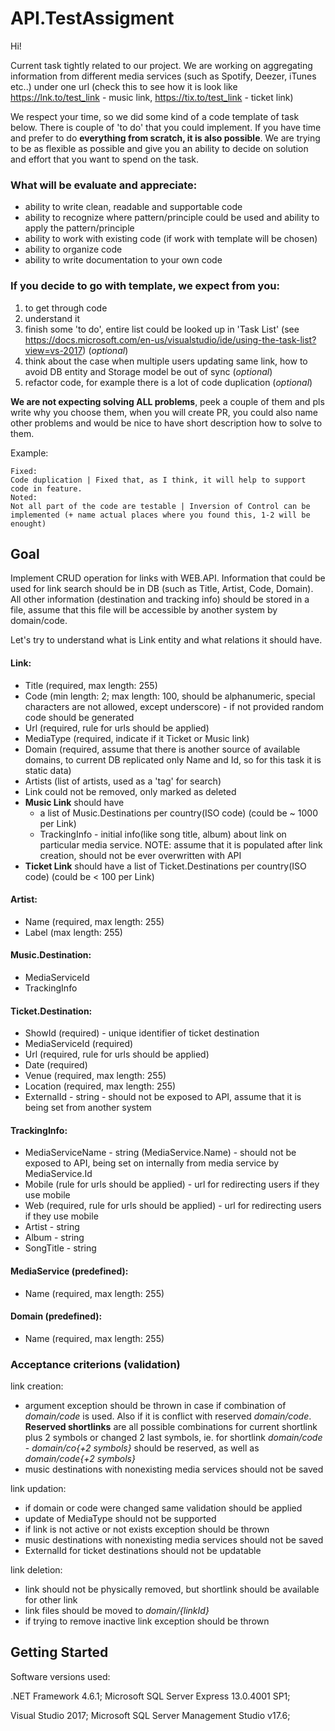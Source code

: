 # API.TestAssigment

Hi! 

Current task tightly related to our project. We are working on aggregating information from different media services (such as Spotify, Deezer, iTunes etc..) under one url (check this to see how it is look like https://lnk.to/test_link - music link, https://tix.to/test_link - ticket link)

We respect your time, so we did some kind of a code template of task below. There is couple of 'to do' that you could implement. If you have time and prefer to do **everything from scratch, it is also possible**. We are trying to be as flexible as possible and give you an ability to decide on solution and effort that you want to spend on the task. 

### What will be evaluate and appreciate:

- ability to write clean, readable and supportable code
- ability to recognize where pattern/principle could be used and ability to apply the pattern/principle
- ability to work with existing code (if work with template will be chosen)
- ability to organize code
- ability to write documentation to your own code		

### If you decide to go with template, we expect from you:

1. to get through code
2. understand it
3. finish some 'to do', entire list could be looked up in 'Task List' (see https://docs.microsoft.com/en-us/visualstudio/ide/using-the-task-list?view=vs-2017) (*optional*)
4. think about the case when multiple users updating same link, how to avoid DB entity and Storage model be out of sync (*optional*)
5. refactor code, for example there is a lot of code duplication (*optional*)

**We are not expecting solving ALL problems**, peek a couple of them and pls write why you choose them, when you will create PR, you could also name other problems and would be nice to have short description how to solve to them.

Example:
```
Fixed:
Code duplication | Fixed that, as I think, it will help to support code in feature.
Noted:
Not all part of the code are testable | Inversion of Control can be implemented (+ name actual places where you found this, 1-2 will be enought)
```

## Goal

Implement CRUD operation for links with WEB.API. Information that could be used for link search should be in DB (such as Title, Artist, Code, Domain). All other information (destination and tracking info) should be stored in a file, assume that this file will be accessible by another system by domain/code. 

Let's try to understand what is Link entity and what relations it should have.

#### Link:

- Title (required, max length: 255)
- Code  (min length: 2; max length: 100, should be alphanumeric, special characters are not allowed, except underscore) - if not provided random code should be generated 
- Url   (required, rule for urls should be applied)
- MediaType (required, indicate if it Ticket or Music link)
- Domain  (required, assume that there is another source of available domains, to current DB replicated only Name and Id, so for this task it is static data)
- Artists (list of artists, used as a 'tag' for search)
- Link could not be removed, only marked as deleted
- **Music Link** should have 
  	* a list of Music.Destinations per country(ISO code) (could be ~ 1000 per Link)
  	* TrackingInfo - initial info(like song title, album) about link on particular media service. NOTE: assume that it is populated after link creation, should not be ever overwritten with API 
- **Ticket Link** should have a list of Ticket.Destinations per country(ISO code) (could be < 100 per Link)
		
#### Artist:		
- Name  (required, max length: 255)
- Label (max length: 255)
		
#### Music.Destination:
- MediaServiceId
- TrackingInfo
		
#### Ticket.Destination:
- ShowId   (required) - unique identifier of ticket destination
- MediaServiceId (required)
- Url		 (required, rule for urls should be applied)
- Date	 (required)
- Venue    (required, max length: 255)
- Location (required, max length: 255)
- ExternalId - string - should not be exposed to API, assume that it is being set from another system
		
#### TrackingInfo:
- MediaServiceName - string (MediaService.Name) - should not be exposed to API, being set on internally from media service by MediaService.Id
- Mobile		(rule for urls should be applied) - url for redirecting users if they use mobile
- Web			(required, rule for urls should be applied) - url for redirecting users if they use mobile
- Artist		- string
- Album		- string
- SongTitle	- string 

#### MediaService (predefined):
- Name (required, max length: 255)

#### Domain (predefined):
- Name (required, max length: 255)

### Acceptance criterions (validation)

link creation: 
- argument exception should be thrown in case if combination of *domain/code* is used. Also if it is conflict with reserved *domain/code*. **Reserved shortlinks** are all possible combinations for current shortlink plus 2 symbols or changed 2 last symbols, ie. for shortlink *domain/code* - *domain/co{+2 symbols}* should be reserved, as well as *domain/code{+2 symbols}*
- music destinations with nonexisting media services should not be saved

link updation:
- if domain or code were changed same validation should be applied
- update of MediaType should not be supported
- if link is not active or not exists exception should be thrown
- music destinations with nonexisting media services should not be saved
- ExternalId for ticket destinations should not be updatable

link deletion:
- link should not be physically removed, but shortlink should be available for other link
- link files should be moved to *domain/{linkId}*
- if trying to remove inactive link exception should be thrown

## Getting Started

Software versions used:

  .NET Framework 4.6.1;
  Microsoft SQL Server Express 13.0.4001 SP1;
 
  Visual Studio 2017;
  Microsoft SQL Server Management Studio v17.6;
